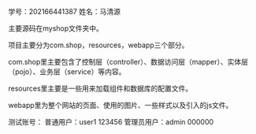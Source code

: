 学号：202166441387
姓名：马清源

主要源码在myshop文件夹中。

项目主要分为com.shop，resources，webapp三个部分。

com.shop里主要包含了控制层（controller）、数据访问层（mapper）、实体层（pojo）、业务层（service）等内容。

resources里主要是一些用来加载组件和数据库的配置文件。

webapp里为整个网站的页面、使用的图片、一些样式以及引入的js文件。


测试账号：
普通用户：user1 123456
管理员用户：admin 000000
